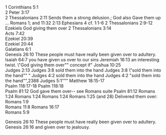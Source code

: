 1 Corinthians 5:1	
2 Peter 3:17	
2 Thessalonians 2:11	Sends them a strong delusion.; God also Gave them up ... Romans 1; and 11:32 2:13 Ephesians 4 cf. 1:1-6
2 Thessalonians 2:9-12	Ezekiels God giving them over
2 Thessalonians 3:14	
Acts 7:42	
Ezekiel 20:39	
Ezekiel 20:44	
Galatians 6:1	
Genesis 26:10	These people must have really been given over to adultery.
Isaiah 64:7	you have given us over to our sins
Jeremiah 16:13	an interesting twist. \\"God giving them over\"\" concept if"
Joshua 10:25	
Judges 2:13	
Judges 3:8	sold them into the hand
Judges 3:8	 \\"sold them into the hand\"\" "
Judges 4:2	sold them into the hand
Judges 4:2	"sold them into the hand\"",2388
Judges 5:1"""
Matthew 18:15-17	
Psalm 118:17-18	
Psalm 118:18	
Psalm 81:12	God gave them over-- see Romans suite
Psalm 81:12	
Romans 1:24	
Romans 1:24	
Romans 1:24	
Romans 1:25	(and 28) Delivered them over:
Romans 1:9	
Romans 11:8	
Romans 16:17	
Romans 5:9	

Genesis 26:10	These people must have really been given over to adultery.
Genesis 26:16	and given over to jealousy.
